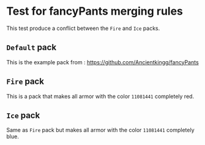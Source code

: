 # Test for fancyPants merging rules


This test produce a conflict between the `Fire` and `Ice` packs.


## `Default` pack
This is the example pack from : https://github.com/Ancientkingg/fancyPants


## `Fire` pack
This is a pack that makes all armor with the color `11081441` completely red.

## `Ice` pack
Same as `Fire` pack but makes all armor with the color `11081441` completely blue.






